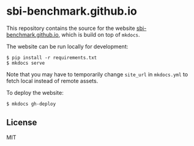 # sbi-benchmark.github.io

This repository contains the source for the website [sbi-benchmark.github.io](https://sbi-benchmark.github.io), which is build on top of `mkdocs`.

The website can be run locally for development:

```commandline
$ pip install -r requirements.txt
$ mkdocs serve
```

Note that you may have to temporarily change `site_url` in `mkdocs.yml` to fetch local instead of remote assets.


To deploy the website:

```commandline
$ mkdocs gh-deploy
```


## License

MIT
